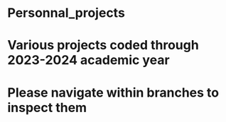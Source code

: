 # Personnal_projects

# Various projects coded through 2023-2024 academic year

# Please navigate within branches to inspect them
